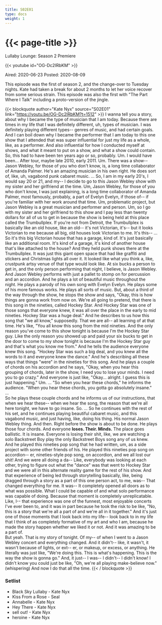 ```yaml
---
title: S02E01
type: docs
weight: 1
---
```


# {{< page-title >}}

Lullaby Lounge: Season 2 Premiere

{{< youtube id="OG-Dc2IRbKM" >}}

Aired: 2020-06-23
Posted: 2020-08-09

This episode was the first of season 2, and the change-over to Tuesday nights.  Kate had taken a break for about 2 months to let her voice recover from some serious strain.  This episode was also the first with "The Part Where I Talk" including a proto-version of the jingle.

{{< blockquote author="Kate Nyx" source="S02E01" link="https://youtu.be/OG-Dc2IRbKM?t=1512" >}}
I wanna tell you a story, about why I became the type of musician that I am today.  Because there are times in my life that I was definitely different, uh, types of musician.  I was definitely playing different types-- genres of music, and had certain goals.  And I can boil down why I became the performer that I am today to this one show that I attended that was super influential for just my life as a whole, like, as a performer.  And also influential for how I conducted myself at shows, and what it meant to put on a show, and what a show could contain.
<br />
So, this had to have been ten years ago or so, probably.  Um.  I would have been...  After tour, maybe late 2010, early 2011.  Um.  There was a show-- Jason Webley, for those of you who don't know, is, a long time collaborator of Amanda Palmer.  He's an amazing musician in his own right.  He does sort of, like, uh, vagabond punk cabaret music. ... So, I am in my early 20's, I would say 20 or 21, and my-- I decide to go to this Jason Webley show with my sister and her girlfriend at the time.  Um, Jason Webley, for those of you who don't know, I was just explaining, is a long time collaborator of Amanda Palmer, most famously, probably, a part of Evelyn Evelyn, if those of-- if you're familiar with her work around that time.  Um, problematic project, but Jason Webley is a great musician and performer and person.  Um, so I go with my sister and her girlfriend to this show and I pay less than twenty dollars for all of us to get in because the show is being held at this place called the Trumbullplex.  If you're not from Detroit, the Trumbullplex is basically like an old house, like an old-- it's not Victorian, it's-- but it looks Victorian to me because all big, old houses look Victorian to me.  It's this-- ... So it's this big Victorian house that has a garage, kind of.  It's just basically like an additional room.  It's kind of a garage, it's kind of another house that's like attached to the house?  And they held punk shows there at the Trumbullplex.  It was just this giant open space that had like graffiti and stickers and Christmas lights all over it.  It looked like what you think a, like, crustpunk artsy venue of that type would look like.  At six bucks a person to get in, and the only person performing that night, I believe, is Jason Webley.  And Jason Webley performs with just a pallet to stomp on for percussion and an accordion.  And he plays a lot of beautiful music throughout the night.  He plays a parody of his own song with Evelyn Evelyn.  He plays some of his more famous works.  He plays all sorts of music.  But, about a third of the way through the show, he stops the show and says, "Okay, this is how things are gonna work from now on.  We're all going to pretend, that there is this song in the nineties, called Hockey Star.  And Hockey Star was one of those songs that everyone knew, it was all over the place in the early to mid nineties.  Hockey Star was a huge deal."  And he describes to us how this song that "we all know," supposedly.  That we are all-- all learning of at that time.  He's like, "You all know this song from the mid nineties.  And the only reason you've come to this show tonight is because I'm the Hockey Star guy.  Like the only reason you showed up and paid your six bucks to get in the door to come to my show tonight is because I'm the Hockey Star guy and that's what you know me from."  And he tells the audience everyone knew this song.  "Hockey Star was such a big deal, and you knew all the words to it and everyone knew the dance."  And he's describing all these ways that things "were" in the nineties for this song.  And he plays a couple of chords on his accordion and he says, "Okay, when you hear this grouping of chords, later in the show, I need you to lose your minds.  I need you to go crazy."  And everyone is just like, "Okay...  alright.  I guess this is just happening."  Um. ... "So when you hear these chords," he informs the audience.  "When you hear these chords, you gotta go absolutely insane."
<br />...<br />
So he plays these couple chords and he informs us of our instructions, that when we hear these-- when we hear the song, the reason that we're all here tonight, we have to go insane.  So. ... So he continues with the rest of his set, and he continues playing beautiful cabaret music, and this vagabond music, and just having, like, doing his thing.  His normal Jason Webley thing.  And then.  Right before the show is about to be done.  He plays those four chords.  And everyone <b>loses.  Their.  Minds.</b>  The place goes ballistic.  It is insane.  Everyone is losing their shit, like, we are watching a solo Backstreet Boy play the only Backstreet Boys song any of us knew.  And he played this nineties pop song that he had written, um, as a side project with some other friends of his.  He played this nineties pop song on accordion-- er, nineties-style pop song, on accordion, and we all lost our shit!  And we were all doing a da--  Like, everybody was looking at each other, trying to figure out what the "dance" was that went to Hockey Star and we were all in this alternate reality game for the rest of his show.  And that experience of being led through storytelling basically, like, being dragged through a story as a part of this one person act, to me, was-- That changed everything for me.  It was-- It completely opened all doors as to what was possible.  What I could be capable of and what solo performance was capable of doing.  Because that moment is completely unreplicatable.  Like, I-- that experience was one of the funnest, most enjoyable concerts I've ever been to, and it was in part because he took the risk to be like, "No, this is a story that we're all a part of and we're all in it together."  And it's just one of those moments that I look back into my life-- look back to in my life that I think of as completely formative of my art and who I am, because he made the story happen whether we liked it or not.  And it was amazing to be a part of.
<br />
But yeah.  That is my story of tonight.  Of my-- of when I went to a Jason Webley concert and everything changed.  And it didn't-- like, it wasn't, it wasn't because of lights, or ext-- er, or makeup, or excess, or anything.  He literally was just like, "We're doing this.  This is what's happening.  This is the way the show is gonna go."  And, it just-- I was-- I didn't-- I didn't know!  I didn't know you could just be like, "Oh, we're all playing make-believe now."  (whispering) And now I do that all the time.
{{< / blockquote >}}

### Setlist
* Black Sky Lullaby - Kate Nyx
* Kiss From a Rose - Seal
* Annabelle - Kate Nyx
* Hey There - Kate Nyx
* sell out! - Kate Nyx
* heroine - Kate Nyx
